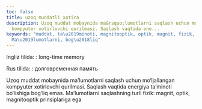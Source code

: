```yaml
---
toc: false
title: uzoq muddatli xotira
description: Uzoq muddat mobaynida ma&rsquo;lumotlarni saqlash uchun mo&lsquo;ljallangan
  kompyuter xotirlovchi qurilmasi. Saqlash vaqtida ene...
keywords: "muddat, ta\u2019minoti, magnitooptik, optik, magnit, fizik, turli, saqlashning,
  Ma\u2019lumotlarni, bog\u2018liq"
---
```


Ingliz tilida:
:   long-time memory

Rus tilida:
:   долговременная память

Uzoq muddat mobaynida ma’lumotlarni saqlash uchun mo‘ljallangan kompyuter xotirlovchi qurilmasi. Saqlash vaqtida energiya ta’minoti bo‘lishiga bog‘liq emas. Ma’lumotlarni saqlashning turli fizik: magnit, optik, magnitooptik prinsiplariga ega